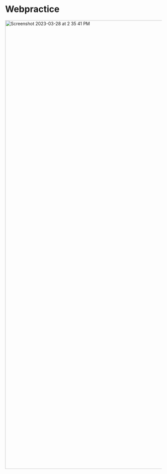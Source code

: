 # Webpractice

<img width="1440" alt="Screenshot 2023-03-28 at 2 35 41 PM" src="https://user-images.githubusercontent.com/93529653/228186747-996d040a-583a-4625-90c3-8ee06e7012a3.png">
